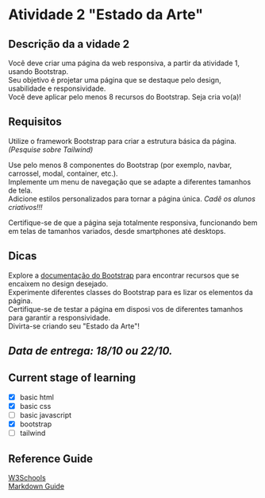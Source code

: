 # Atividade 2 "Estado da Arte"

## Descrição da a vidade 2

Você deve criar uma página da web responsiva, a partir da atividade 1, usando Bootstrap.  
Seu objetivo é projetar uma página que se destaque pelo design, usabilidade e responsividade.  
Você deve aplicar pelo menos 8 recursos do Bootstrap. Seja cria vo(a)!  

## Requisitos

Utilize o framework Bootstrap para criar a estrutura básica da página.
*(Pesquise sobre Tailwind)*

Use pelo menos 8 componentes do Bootstrap (por exemplo, navbar, carrossel, modal, container, etc.).  
Implemente um menu de navegação que se adapte a diferentes tamanhos de tela.  
Adicione estilos personalizados para tornar a página única. *Cadê os alunos criativos!!!*  

Certifique-se de que a página seja totalmente responsiva, funcionando bem em telas de tamanhos variados, desde smartphones até desktops.  

## Dicas

Explore a [documentação do Bootstrap](https://www.w3schools.com/bootstrap5/) para
encontrar recursos que se encaixem no design desejado.  
Experimente diferentes classes do Bootstrap para es lizar os elementos da página.  
Certifique-se de testar a página em disposi vos de diferentes tamanhos para garantir a responsividade.  
Divirta-se criando seu "Estado da Arte"!  

## ***Data de entrega: 18/10 ou 22/10.***

## Current stage of learning

- [x] basic html
- [x] basic css
- [ ] basic javascript
- [x] bootstrap
- [ ] tailwind

## Reference Guide

[W3Schools](www.w3schools.com)  
[Markdown Guide](www.markdownguide.org)
